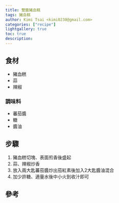 ```yaml
---
title: 雙醬豬血糕
tags: 豬血糕
author: Kimi Tsai <kimi0230@gmail.com>
categories: ["recipe"]
lightgallery: true
toc: true
description:
---
```

## 食材
* 豬血糕
* 蒜
* 辣椒

### 調味料
* 蕃茄醬
* 糖
* 醬油

## 步驟
1. 豬血糕切塊、表面煎香後盛起
2. 蒜、辣椒炒香
3. 放入兩大匙蕃茄醬炒出茄紅素後加入2大匙醬油混合
4. 加少許糖、適量水後中小火到收汁即可


## 參考

